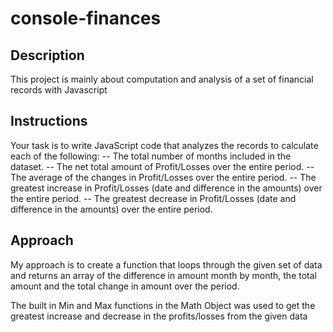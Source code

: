 # console-finances


## Description
This project is mainly about computation and analysis of a set of financial records with Javascript


## Instructions
Your task is to write JavaScript code that analyzes the records to calculate each of the following:
-- The total number of months included in the dataset.
-- The net total amount of Profit/Losses over the entire period.
-- The average of the changes in Profit/Losses over the entire period.
-- The greatest increase in Profit/Losses (date and difference in the amounts) over the entire
period.
-- The greatest decrease in Profit/Losses (date and difference in the amounts) over the entire
period.


## Approach
My approach is to create a function that loops through the given set of data and returns an array of the
difference in amount month by month, the total amount and the total change in amount over the period.

The built in Min and Max functions in the Math Object was used to get the greatest increase and 
decrease in the profits/losses from the given data


